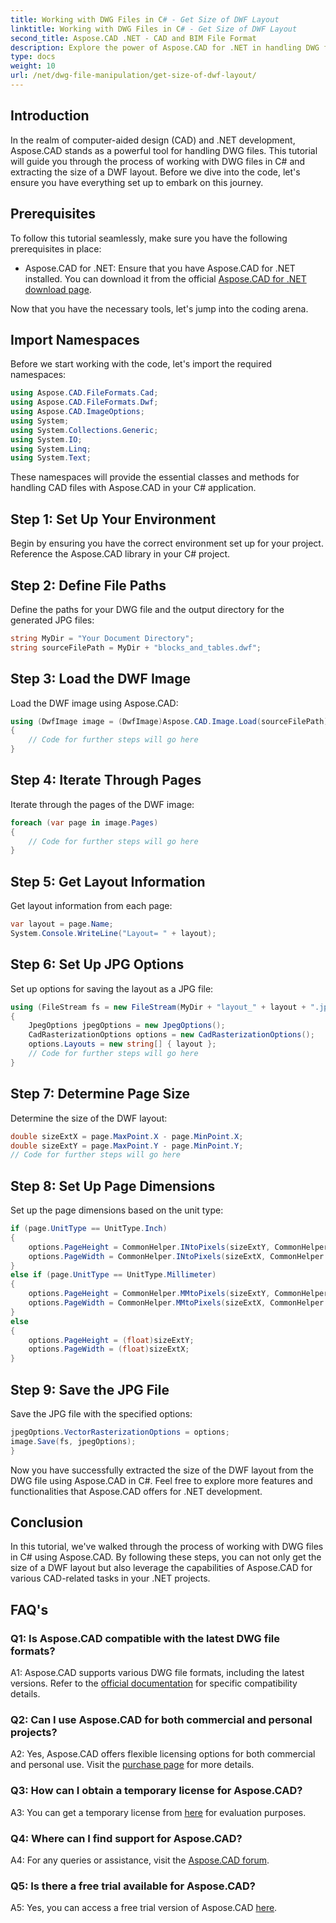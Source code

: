 ```yaml
---
title: Working with DWG Files in C# - Get Size of DWF Layout
linktitle: Working with DWG Files in C# - Get Size of DWF Layout
second_title: Aspose.CAD .NET - CAD and BIM File Format
description: Explore the power of Aspose.CAD for .NET in handling DWG files. Learn to extract DWF layout sizes effortlessly using C#.
type: docs
weight: 10
url: /net/dwg-file-manipulation/get-size-of-dwf-layout/
---
```

## Introduction

In the realm of computer-aided design (CAD) and .NET development, Aspose.CAD stands as a powerful tool for handling DWG files. This tutorial will guide you through the process of working with DWG files in C# and extracting the size of a DWF layout. Before we dive into the code, let's ensure you have everything set up to embark on this journey.

## Prerequisites

To follow this tutorial seamlessly, make sure you have the following prerequisites in place:

- Aspose.CAD for .NET: Ensure that you have Aspose.CAD for .NET installed. You can download it from the official [Aspose.CAD for .NET download page](https://releases.aspose.com/cad/net/).

Now that you have the necessary tools, let's jump into the coding arena.

## Import Namespaces

Before we start working with the code, let's import the required namespaces:

```csharp
using Aspose.CAD.FileFormats.Cad;
using Aspose.CAD.FileFormats.Dwf;
using Aspose.CAD.ImageOptions;
using System;
using System.Collections.Generic;
using System.IO;
using System.Linq;
using System.Text;
```

These namespaces will provide the essential classes and methods for handling CAD files with Aspose.CAD in your C# application.

## Step 1: Set Up Your Environment

Begin by ensuring you have the correct environment set up for your project. Reference the Aspose.CAD library in your C# project.

## Step 2: Define File Paths

Define the paths for your DWG file and the output directory for the generated JPG files:

```csharp
string MyDir = "Your Document Directory";
string sourceFilePath = MyDir + "blocks_and_tables.dwf";
```

## Step 3: Load the DWF Image

Load the DWF image using Aspose.CAD:

```csharp
using (DwfImage image = (DwfImage)Aspose.CAD.Image.Load(sourceFilePath))
{
    // Code for further steps will go here
}
```

## Step 4: Iterate Through Pages

Iterate through the pages of the DWF image:

```csharp
foreach (var page in image.Pages)
{
    // Code for further steps will go here
}
```

## Step 5: Get Layout Information

Get layout information from each page:

```csharp
var layout = page.Name;
System.Console.WriteLine("Layout= " + layout);
```

## Step 6: Set Up JPG Options

Set up options for saving the layout as a JPG file:

```csharp
using (FileStream fs = new FileStream(MyDir + "layout_" + layout + ".jpg", FileMode.Create))
{
    JpegOptions jpegOptions = new JpegOptions();
    CadRasterizationOptions options = new CadRasterizationOptions();
    options.Layouts = new string[] { layout };
    // Code for further steps will go here
}
```

## Step 7: Determine Page Size

Determine the size of the DWF layout:

```csharp
double sizeExtX = page.MaxPoint.X - page.MinPoint.X;
double sizeExtY = page.MaxPoint.Y - page.MinPoint.Y;
// Code for further steps will go here
```

## Step 8: Set Up Page Dimensions

Set up the page dimensions based on the unit type:

```csharp
if (page.UnitType == UnitType.Inch)
{
    options.PageHeight = CommonHelper.INtoPixels(sizeExtY, CommonHelper.DPI);
    options.PageWidth = CommonHelper.INtoPixels(sizeExtX, CommonHelper.DPI);
}
else if (page.UnitType == UnitType.Millimeter)
{
    options.PageHeight = CommonHelper.MMtoPixels(sizeExtY, CommonHelper.DPI);
    options.PageWidth = CommonHelper.MMtoPixels(sizeExtX, CommonHelper.DPI);
}
else
{
    options.PageHeight = (float)sizeExtY;
    options.PageWidth = (float)sizeExtX;
}
```

## Step 9: Save the JPG File

Save the JPG file with the specified options:

```csharp
jpegOptions.VectorRasterizationOptions = options;
image.Save(fs, jpegOptions);
}
```

Now you have successfully extracted the size of the DWF layout from the DWG file using Aspose.CAD in C#. Feel free to explore more features and functionalities that Aspose.CAD offers for .NET development.

## Conclusion

In this tutorial, we've walked through the process of working with DWG files in C# using Aspose.CAD. By following these steps, you can not only get the size of a DWF layout but also leverage the capabilities of Aspose.CAD for various CAD-related tasks in your .NET projects.

## FAQ's

### Q1: Is Aspose.CAD compatible with the latest DWG file formats?

A1: Aspose.CAD supports various DWG file formats, including the latest versions. Refer to the [official documentation](https://reference.aspose.com/cad/net/) for specific compatibility details.

### Q2: Can I use Aspose.CAD for both commercial and personal projects?

A2: Yes, Aspose.CAD offers flexible licensing options for both commercial and personal use. Visit the [purchase page](https://purchase.aspose.com/buy) for more details.

### Q3: How can I obtain a temporary license for Aspose.CAD?

A3: You can get a temporary license from [here](https://purchase.aspose.com/temporary-license/) for evaluation purposes.

### Q4: Where can I find support for Aspose.CAD?

A4: For any queries or assistance, visit the [Aspose.CAD forum](https://forum.aspose.com/c/cad/19).

### Q5: Is there a free trial available for Aspose.CAD?

A5: Yes, you can access a free trial version of Aspose.CAD [here](https://releases.aspose.com/).

